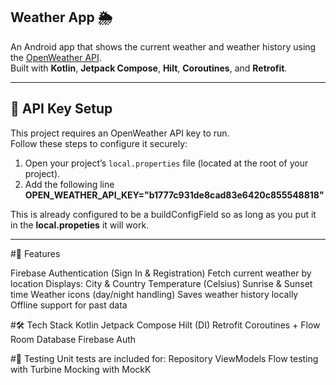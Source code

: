 ## Weather App 🌦️

An Android app that shows the current weather and weather history using the [OpenWeather API](https://openweathermap.org/api).  
Built with **Kotlin**, **Jetpack Compose**, **Hilt**, **Coroutines**, and **Retrofit**.

---

## 🔑 API Key Setup

This project requires an OpenWeather API key to run.  
Follow these steps to configure it securely:

1. Open your project’s `local.properties` file (located at the root of your project).
2. Add the following line
     **OPEN_WEATHER_API_KEY="b1777c931de8cad83e6420c855548818"**

This is already configured to be a buildConfigField so as long as you put it in the **local.propeties** it will work.

---

#🚀 Features

Firebase Authentication (Sign In & Registration)
Fetch current weather by location
Displays:
City & Country
Temperature (Celsius)
Sunrise & Sunset time
Weather icons (day/night handling)
Saves weather history locally
Offline support for past data

#🛠️ Tech Stack
Kotlin
Jetpack Compose
Hilt (DI)
Retrofit
Coroutines + Flow
Room Database
Firebase Auth

#🧪 Testing
Unit tests are included for:
Repository
ViewModels
Flow testing with Turbine
Mocking with MockK
